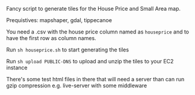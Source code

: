 Fancy script to generate tiles for the House Price and Small Area map.

Prequistives: mapshaper, gdal, tippecanoe

You need a .csv with the house price column named as `houseprice` and to have the first row as column names. 

Run `sh houseprice.sh` to start generating the tiles

Run `sh upload PUBLIC-DNS` to upload and unzip the tiles to your EC2 instance

There's some test html files in there that will need a server than can run gzip compression e.g. live-server with some middleware
